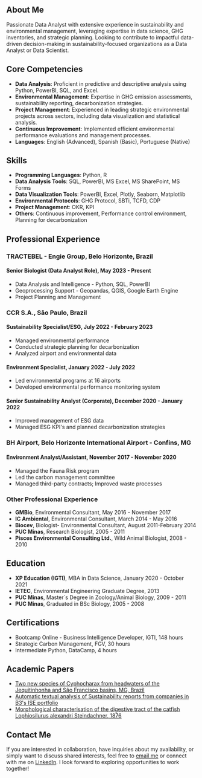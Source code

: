 ## About Me

Passionate Data Analyst with extensive experience in sustainability and environmental management, leveraging expertise in data science, GHG inventories, and strategic planning. Looking to contribute to impactful data-driven decision-making in sustainability-focused organizations as a Data Analyst or Data Scientist.

## Core Competencies

- **Data Analysis**: Proficient in predictive and descriptive analysis using Python, PowerBI, SQL, and Excel.
- **Environmental Management**: Expertise in GHG emission assessments, sustainability reporting, decarbonization strategies.
- **Project Management**: Experienced in leading strategic environmental projects across sectors, including data visualization and statistical analysis.
- **Continuous Improvement**: Implemented efficient environmental performance evaluations and management processes.
- **Languages**: English (Advanced), Spanish (Basic), Portuguese (Native)

## Skills

- **Programming Languages**: Python, R
- **Data Analysis Tools**: SQL, PowerBI, MS Excel, MS SharePoint, MS Forms
- **Data Visualization Tools**: PowerBI, Excel, Plotly, Seaborn, Matplotlib
- **Environmental Protocols**: GHG Protocol, SBTi, TCFD, CDP
- **Project Management**: OKR, KPI
- **Others**: Continuous improvement, Performance control environment, Planning for decarbonization

## Professional Experience

### TRACTEBEL - Engie Group, Belo Horizonte, Brazil
#### Senior Biologist (Data Analyst Role), May 2023 - Present
- Data Analysis and Intelligence - Python, SQL, PowerBI
- Geoprocessing Support - Geopandas, QGIS, Google Earth Engine
- Project Planning and Management

### CCR S.A., São Paulo, Brazil

#### Sustainability Specialist/ESG, July 2022 - February 2023
- Managed environmental performance
- Conducted strategic planning for decarbonization
- Analyzed airport and environmental data

#### Environment Specialist, January 2022 - July 2022
- Led environmental programs at 16 airports
- Developed environmental performance monitoring system

#### Senior Sustainability Analyst (Corporate), December 2020 - January 2022
- Improved management of ESG data
- Managed ESG KPI's and planned decarbonization strategies

### BH Airport, Belo Horizonte International Airport - Confins, MG
#### Environment Analyst/Assistant, November 2017 - November 2020
- Managed the Fauna Risk program
- Led the carbon management committee
- Managed third-party contracts; Improved waste processes

### Other Professional Experience
- **GMBio**, Environmental Consultant, May 2016 - November 2017
- **IC Ambiental**, Environmental Consultant, March 2014 - May 2016
- **Biocev**, Biologist- Environmental Consultant, August 2011-February 2014
- **PUC Minas**, Research Biologist, 2005 - 2011
- **Pisces Environmental Consulting Ltd.**, Wild Animal Biologist, 2008 - 2010

## Education

- **XP Education (IGTI)**, MBA in Data Science, January 2020 - October 2021
- **IETEC**, Environmental Engineering Graduate Degree, 2013
- **PUC Minas**, Master´s Degree in Zoology/Animal Biology, 2009 - 2011
- **PUC Minas**, Graduated in BSc Biology, 2005 - 2008

## Certifications

- Bootcamp Online - Business Intelligence Developer, IGTI, 148 hours
- Strategic Carbon Management, FGV, 30 hours
- Intermediate Python, DataCamp, 4 hours

## Academic Papers

- [Two new species of Cyphocharax from headwaters of the Jequitinhonha and São Francisco basins, MG, Brazil](#)
- [Automatic textual analysis of Sustainability reports from companies in B3's ISE portfolio](#)
- [Morphological characterisation of the digestive tract of the catfish Lophiosilurus alexandri Steindachner, 1876](#)

## Contact Me

If you are interested in collaboration, have inquiries about my availability, or simply want to discuss shared interests, feel free to [email me](mailto:mellogcg@gmail.com) or connect with me on [LinkedIn](https://www.linkedin.com/in/gabriel-guimaraes-de-mello/). I look forward to exploring opportunities to work together!
